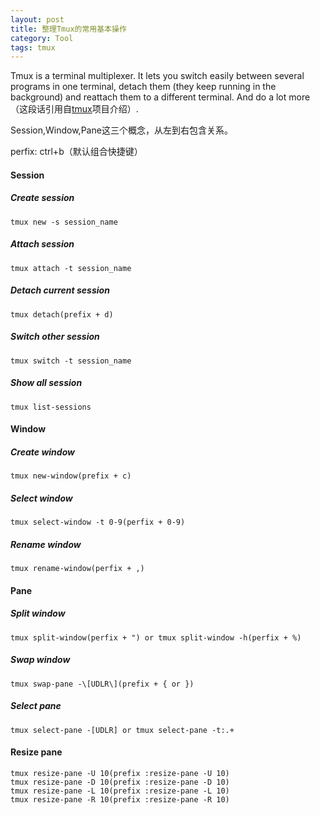 ```yaml
---
layout: post
title: 整理Tmux的常用基本操作
category: Tool 
tags: tmux
---
```


Tmux is a terminal multiplexer. It lets you switch easily between several programs in one terminal, detach them (they keep running in the background) and reattach them to a different terminal. And do a lot more（这段话引用自[tmux][tmux_www]项目介绍）.

Session,Window,Pane这三个概念，从左到右包含关系。

perfix: ctrl+b（默认组合快捷键）

#### Session

##### Create session

```
tmux new -s session_name
```

##### Attach session

```
tmux attach -t session_name
```

##### Detach current session

```
tmux detach(prefix + d)
```

##### Switch other session

```
tmux switch -t session_name
```

##### Show all session

```
tmux list-sessions
```

#### Window

##### Create window

```
tmux new-window(prefix + c)
```

##### Select window

```
tmux select-window -t 0-9(perfix + 0-9)
```

##### Rename window

```
tmux rename-window(perfix + ,)
```

#### Pane

##### Split window

```
tmux split-window(perfix + ") or tmux split-window -h(perfix + %)
```

##### Swap window

```
tmux swap-pane -\[UDLR\](prefix + { or })
```

##### Select pane

```
tmux select-pane -[UDLR] or tmux select-pane -t:.+
```

#### Resize pane

```
tmux resize-pane -U 10(prefix :resize-pane -U 10)
tmux resize-pane -D 10(prefix :resize-pane -D 10)
tmux resize-pane -L 10(prefix :resize-pane -L 10)
tmux resize-pane -R 10(prefix :resize-pane -R 10)
```

[tmux_www]: https://tmux.github.io/

